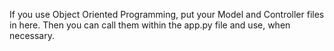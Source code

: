 If you use Object Oriented Programming, put your Model and Controller files in here. Then you can call them within the app.py file and use, when necessary.
